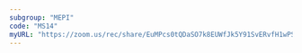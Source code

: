 ```yaml
---
subgroup: "MEPI"
code: "MS14"
myURL: "https://zoom.us/rec/share/EuMPcs0tQDaSO7k8EUWfJk5Y91SvERvfH1wPSlX7W2vLSoJc372OlLMVCEKlFAeD.O2F0196HaIV7Qwyc?startTime=1623868206000"
---
```

